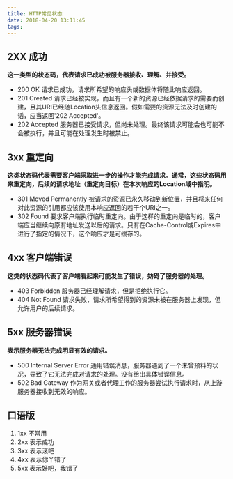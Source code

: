 ```yaml
---
title: HTTP常见状态
date: 2018-04-20 13:11:45
tags:
---
```

## 2XX 成功
**这一类型的状态码，代表请求已成功被服务器接收、理解、并接受。**
+ 200 OK 请求已成功，请求所希望的响应头或数据体将随此响应返回。
+ 201 Created 请求已经被实现，而且有一个新的资源已经依据请求的需要而创建，且其URI已经随Location头信息返回。假如需要的资源无法及时创建的话，应当返回'202 Accepted'。
+ 202 Accepted 服务器已接受请求，但尚未处理。最终该请求可能会也可能不会被执行，并且可能在处理发生时被禁止。

## 3xx 重定向
**这类状态码代表需要客户端采取进一步的操作才能完成请求。通常，这些状态码用来重定向，后续的请求地址（重定向目标）在本次响应的Location域中指明。**
+ 301 Moved Permanently 被请求的资源已永久移动到新位置，并且将来任何对此资源的引用都应该使用本响应返回的若干个URI之一。
+ 302 Found 要求客户端执行临时重定向。由于这样的重定向是临时的，客户端应当继续向原有地址发送以后的请求。只有在Cache-Control或Expires中进行了指定的情况下，这个响应才是可缓存的。

## 4xx 客户端错误
**这类的状态码代表了客户端看起来可能发生了错误，妨碍了服务器的处理。**
+ 403 Forbidden 服务器已经理解请求，但是拒绝执行它。
+ 404 Not Found 请求失败，请求所希望得到的资源未被在服务器上发现，但允许用户的后续请求。

## 5xx 服务器错误
**表示服务器无法完成明显有效的请求。**
+ 500 Internal Server Error 通用错误消息，服务器遇到了一个未曾预料的状况，导致了它无法完成对请求的处理。没有给出具体错误信息。
+ 502 Bad Gateway 作为网关或者代理工作的服务器尝试执行请求时，从上游服务器接收到无效的响应。

## 口语版
1. 1xx 不常用
2. 2xx 表示成功
3. 3xx 表示滚吧
4. 4xx 表示你丫错了
5. 5xx 表示好吧，我错了